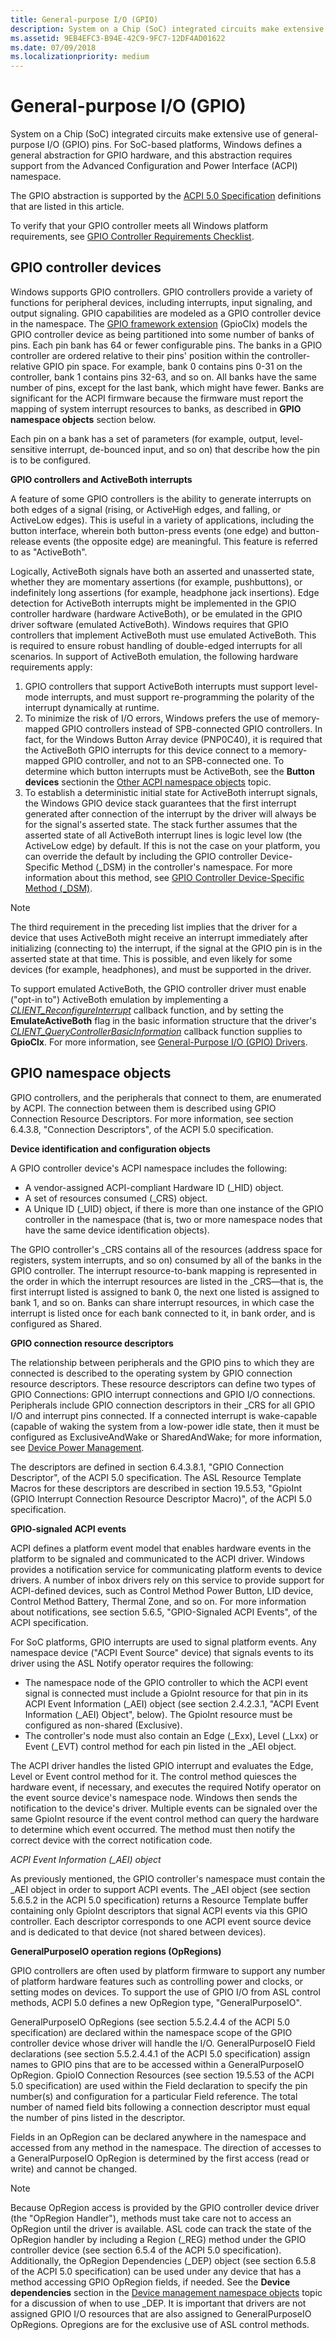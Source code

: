 ```yaml
---
title: General-purpose I/O (GPIO)
description: System on a Chip (SoC) integrated circuits make extensive use of general-purpose I/O (GPIO) pins.
ms.assetid: 9EB4EFC3-B94E-42C9-9FC7-12DF4AD01622
ms.date: 07/09/2018
ms.localizationpriority: medium
---
```


# General-purpose I/O (GPIO)


System on a Chip (SoC) integrated circuits make extensive use of general-purpose I/O (GPIO) pins. For SoC-based platforms, Windows defines a general abstraction for GPIO hardware, and this abstraction requires support from the Advanced Configuration and Power Interface (ACPI) namespace.

The GPIO abstraction is supported by the [ACPI 5.0 Specification](https://uefi.org/specifications) definitions that are listed in this article.

To verify that your GPIO controller meets all Windows platform requirements, see [GPIO Controller Requirements Checklist](gpio-controller-requirements-checklist.md).

## GPIO controller devices


Windows supports GPIO controllers. GPIO controllers provide a variety of functions for peripheral devices, including interrupts, input signaling, and output signaling. GPIO capabilities are modeled as a GPIO controller device in the namespace. The [GPIO framework extension](https://docs.microsoft.com/windows-hardware/drivers/gpio/gpio-driver-support-overview) (GpioClx) models the GPIO controller device as being partitioned into some number of banks of pins. Each pin bank has 64 or fewer configurable pins. The banks in a GPIO controller are ordered relative to their pins' position within the controller-relative GPIO pin space. For example, bank 0 contains pins 0-31 on the controller, bank 1 contains pins 32-63, and so on. All banks have the same number of pins, except for the last bank, which might have fewer. Banks are significant for the ACPI firmware because the firmware must report the mapping of system interrupt resources to banks, as described in **GPIO namespace objects** section below.

Each pin on a bank has a set of parameters (for example, output, level-sensitive interrupt, de-bounced input, and so on) that describe how the pin is to be configured.

**GPIO controllers and ActiveBoth interrupts**

A feature of some GPIO controllers is the ability to generate interrupts on both edges of a signal (rising, or ActiveHigh edges, and falling, or ActiveLow edges). This is useful in a variety of applications, including the button interface, wherein both button-press events (one edge) and button-release events (the opposite edge) are meaningful. This feature is referred to as "ActiveBoth".

Logically, ActiveBoth signals have both an asserted and unasserted state, whether they are momentary assertions (for example, pushbuttons), or indefinitely long assertions (for example, headphone jack insertions). Edge detection for ActiveBoth interrupts might be implemented in the GPIO controller hardware (hardware ActiveBoth), or be emulated in the GPIO driver software (emulated ActiveBoth). Windows requires that GPIO controllers that implement ActiveBoth must use emulated ActiveBoth. This is required to ensure robust handling of double-edged interrupts for all scenarios. In support of ActiveBoth emulation, the following hardware requirements apply:

1.  GPIO controllers that support ActiveBoth interrupts must support level-mode interrupts, and must support re-programming the polarity of the interrupt dynamically at runtime.
2.  To minimize the risk of I/O errors, Windows prefers the use of memory-mapped GPIO controllers instead of SPB-connected GPIO controllers. In fact, for the Windows Button Array device (PNP0C40), it is required that the ActiveBoth GPIO interrupts for this device connect to a memory-mapped GPIO controller, and not to an SPB-connected one. To determine which button interrupts must be ActiveBoth, see the **Button devices** sectionin the [Other ACPI namespace objects](other-acpi-namespace-objects.md) topic.
3.  To establish a deterministic initial state for ActiveBoth interrupt signals, the Windows GPIO device stack guarantees that the first interrupt generated after connection of the interrupt by the driver will always be for the signal's asserted state. The stack further assumes that the asserted state of all ActiveBoth interrupt lines is logic level low (the ActiveLow edge) by default. If this is not the case on your platform, you can override the default by including the GPIO controller Device-Specific Method (\_DSM) in the controller's namespace. For more information about this method, see [GPIO Controller Device-Specific Method (\_DSM)](gpio-controller-device-specific-method---dsm-.md).

> [!NOTE]
> The third requirement in the preceding list implies that the driver for a device that uses ActiveBoth might receive an interrupt immediately after initializing (connecting to) the interrupt, if the signal at the GPIO pin is in the asserted state at that time. This is possible, and even likely for some devices (for example, headphones), and must be supported in the driver.

 

To support emulated ActiveBoth, the GPIO controller driver must enable ("opt-in to") ActiveBoth emulation by implementing a [*CLIENT\_ReconfigureInterrupt*](https://docs.microsoft.com/windows-hardware/drivers/ddi/content/gpioclx/nc-gpioclx-gpio_client_reconfigure_interrupt) callback function, and by setting the **EmulateActiveBoth** flag in the basic information structure that the driver's [*CLIENT\_QueryControllerBasicInformation*](https://docs.microsoft.com/windows-hardware/drivers/ddi/content/gpioclx/nc-gpioclx-gpio_client_query_controller_basic_information) callback function supplies to **GpioClx**. For more information, see [General-Purpose I/O (GPIO) Drivers](https://docs.microsoft.com/windows-hardware/drivers/gpio).

## GPIO namespace objects


GPIO controllers, and the peripherals that connect to them, are enumerated by ACPI. The connection between them is described using GPIO Connection Resource Descriptors. For more information, see section 6.4.3.8, "Connection Descriptors", of the ACPI 5.0 specification.

**Device identification and configuration objects**

A GPIO controller device's ACPI namespace includes the following:

-   A vendor-assigned ACPI-compliant Hardware ID (\_HID) object.
-   A set of resources consumed (\_CRS) object.
-   A Unique ID (\_UID) object, if there is more than one instance of the GPIO controller in the namespace (that is, two or more namespace nodes that have the same device identification objects).

The GPIO controller's \_CRS contains all of the resources (address space for registers, system interrupts, and so on) consumed by all of the banks in the GPIO controller. The interrupt resource-to-bank mapping is represented in the order in which the interrupt resources are listed in the \_CRS—that is, the first interrupt listed is assigned to bank 0, the next one listed is assigned to bank 1, and so on. Banks can share interrupt resources, in which case the interrupt is listed once for each bank connected to it, in bank order, and is configured as Shared.

**GPIO connection resource descriptors**

The relationship between peripherals and the GPIO pins to which they are connected is described to the operating system by GPIO connection resource descriptors. These resource descriptors can define two types of GPIO Connections: GPIO interrupt connections and GPIO I/O connections. Peripherals include GPIO connection descriptors in their \_CRS for all GPIO I/O and interrupt pins connected. If a connected interrupt is wake-capable (capable of waking the system from a low-power idle state, then it must be configured as ExclusiveAndWake or SharedAndWake; for more information, see [Device Power Management](device-power-management.md).

The descriptors are defined in section 6.4.3.8.1, "GPIO Connection Descriptor", of the ACPI 5.0 specification. The ASL Resource Template Macros for these descriptors are described in section 19.5.53, "GpioInt (GPIO Interrupt Connection Resource Descriptor Macro)", of the ACPI 5.0 specification.

**GPIO-signaled ACPI events**

ACPI defines a platform event model that enables hardware events in the platform to be signaled and communicated to the ACPI driver. Windows provides a notification service for communicating platform events to device drivers. A number of inbox drivers rely on this service to provide support for ACPI-defined devices, such as Control Method Power Button, LID device, Control Method Battery, Thermal Zone, and so on. For more information about notifications, see section 5.6.5, "GPIO-Signaled ACPI Events", of the ACPI specification.

For SoC platforms, GPIO interrupts are used to signal platform events. Any namespace device ("ACPI Event Source" device) that signals events to its driver using the ASL Notify operator requires the following:

-   The namespace node of the GPIO controller to which the ACPI event signal is connected must include a GpioInt resource for that pin in its ACPI Event Information (\_AEI) object (see section 2.4.2.3.1, "ACPI Event Information (\_AEI) Object", below). The GpioInt resource must be configured as non-shared (Exclusive).
-   The controller's node must also contain an Edge (\_Exx), Level (\_Lxx) or Event (\_EVT) control method for each pin listed in the \_AEI object.

The ACPI driver handles the listed GPIO interrupt and evaluates the Edge, Level or Event control method for it. The control method quiesces the hardware event, if necessary, and executes the required Notify operator on the event source device's namespace node. Windows then sends the notification to the device's driver. Multiple events can be signaled over the same GpioInt resource if the event control method can query the hardware to determine which event occurred. The method must then notify the correct device with the correct notification code.

*ACPI Event Information (\_AEI) object*

As previously mentioned, the GPIO controller's namespace must contain the \_AEI object in order to support ACPI events. The \_AEI object (see section 5.6.5.2 in the ACPI 5.0 specification) returns a Resource Template buffer containing only GpioInt descriptors that signal ACPI events via this GPIO controller. Each descriptor corresponds to one ACPI event source device and is dedicated to that device (not shared between devices).

**GeneralPurposeIO operation regions (OpRegions)**

GPIO controllers are often used by platform firmware to support any number of platform hardware features such as controlling power and clocks, or setting modes on devices. To support the use of GPIO I/O from ASL control methods, ACPI 5.0 defines a new OpRegion type, "GeneralPurposeIO".

GeneralPurposeIO OpRegions (see section 5.5.2.4.4 of the ACPI 5.0 specification) are declared within the namespace scope of the GPIO controller device whose driver will handle the I/O. GeneralPurposeIO Field declarations (see section 5.5.2.4.4.1 of the ACPI 5.0 specification) assign names to GPIO pins that are to be accessed within a GeneralPurposeIO OpRegion. GpioIO Connection Resources (see section 19.5.53 of the ACPI 5.0 specification) are used within the Field declaration to specify the pin number(s) and configuration for a particular Field reference. The total number of named field bits following a connection descriptor must equal the number of pins listed in the descriptor.

Fields in an OpRegion can be declared anywhere in the namespace and accessed from any method in the namespace. The direction of accesses to a GeneralPurposeIO OpRegion is determined by the first access (read or write) and cannot be changed.

> [!NOTE]
> Because OpRegion access is provided by the GPIO controller device driver (the "OpRegion Handler"), methods must take care not to access an OpRegion until the driver is available. ASL code can track the state of the OpRegion handler by including a Region (\_REG) method under the GPIO controller device (see section 6.5.4 of the ACPI 5.0 specification). Additionally, the OpRegion Dependencies (\_DEP) object (see section 6.5.8 of the ACPI 5.0 specification) can be used under any device that has a method accessing GPIO OpRegion fields, if needed. See the **Device dependencies** section in the [Device management namespace objects](device-management-namespace-objects.md) topic for a discussion of when to use \_DEP. It is important that drivers are not assigned GPIO I/O resources that are also assigned to GeneralPurposeIO OpRegions. Opregions are for the exclusive use of ASL control methods.

 
